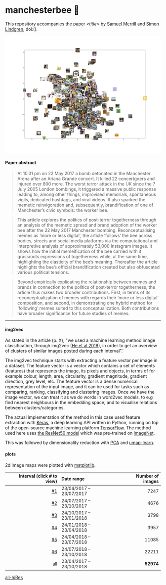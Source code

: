 # manchesterbee 🐝

This repository accompanies the paper *\<title>* by [Samuel Merrill](https://) and [Simon Lindgren](https://), doi:().

![alt text](imagemaps/mcb_all.png)

#### Paper abstract
> At 10.31 pm on 22 May 2017 a bomb detonated in the Manchester Arena after an Ariana Grande concert. It killed 22 concertgoers and injured over 800 more. The worst terror attack in the UK since the 7 July 2005 London bombings, it triggered a massive public response leading to, among other things, improvised memorials, spontaneous vigils, dedicated hashtags, and viral videos. It also sparked the memetic reinvigoration and, subsequently, brandification of one of Manchester’s civic symbols: the worker bee. 

> This article explores the politics of post-terror togetherness through an analysis of the memetic spread and brand adoption of the worker bee after the 22 May 2017 Manchester bombing. Reconceptualising memes as ‘more or less digital’, the article ‘follows’ the bee across bodies, streets and social media platforms via the computational and interpretive analysis of approximately 53,000 Instagram images. It shows how the initial memeification of the bee carried with it grassroots expressions of togetherness while, at the same time, highlighting the elasticity of the bee’s meaning. Thereafter the article highlights the bee’s official brandification created but also obfuscated various political tensions. 

> Beyond empirically explicating the relationship between memes and brands in connection to the politics of post-terror togetherness, the article thus makes two broader contributions. First, in terms of its reconceptualization of memes with regards their ‘more or less digital’ composition, and second, in demonstrating one hybrid method for ‘following’ memes suited to this conceptualization. Both contributions have broader significance for future studies of memes. 

----

#### img2vec
As stated in the article (p. X), "we used a machine learning method image classification, through img2vec ([He et al 2018](https://link.springer.com/chapter/10.1007/978-981-13-2203-7_16)), in order to get an overview of clusters of similar images posted during each interval".'

The img2vec technique starts with extracting a feature vector per image in a dataset. The feature vector is a vector which contains a set of elements (features) that represents the image, its pixels and objects, in terms of for example colour, length, area, circularity, gradient magnitude, gradient direction, grey level, etc. The feature vector is a dense numerical representation of the input image, and it can be used for tasks such as comparing, ranking, classifying and clustering images. Once we have the image vector, we can treat it as we do words in word2vec models, to e.g find nearest neighbours in the embedding space, and to visualise relations between clusters/categories.

The actual implementation of the method in this case used feature extraction with [Keras](https://github.com/keras-team/keras), a deep learning API written in Python, running on top of the open-source machine learning platform [TensorFlow](https://www.tensorflow.org/). The method used here uses [the ResNet50 model](https://keras.io/api/applications/) which was pre-trained on [ImageNet](http://www.image-net.org/). 

This was followed by dimensionality reduction with [PCA](https://scikit-learn.org/stable/modules/generated/sklearn.decomposition.PCA.html#sklearn.decomposition.PCA) and [umap-learn](https://umap-learn.readthedocs.io/en/latest/index.html). 

#### plots
2d image maps were plotted with [matplotlib](https://matplotlib.org/).


Interval (click # to view)|Date range|Number of images|
---:|:---|---:|
[#1](https://github.com/simonlindgren/manchesterbee/blob/main/imagemaps/mcb_int1.png)|23/04/2017 – 23/07/2017|7247
[#2](https://github.com/simonlindgren/manchesterbee/blob/main/imagemaps/mcb_int2.png)|24/07/2017 – 23/10/2017|4676
[#3](https://github.com/simonlindgren/manchesterbee/blob/main/imagemaps/mcb_int3.png)|24/10/2017 – 23/01/2018|3798
[#4](https://github.com/simonlindgren/manchesterbee/blob/main/imagemaps/mcb_int4.png)|24/01/2018 – 23/04/2018|3957
[#5](https://github.com/simonlindgren/manchesterbee/blob/main/imagemaps/mcb_int5.png)|24/04/2018 – 23/07/2018|11085
[#6](https://github.com/simonlindgren/manchesterbee/blob/main/imagemaps/mcb_int6.png)|24/07/2018 – 23/10/2018|22211
[all](https://github.com/simonlindgren/manchesterbee/blob/main/imagemaps/mcb_all.png)|23/04/2017 – 23/10/2018|**52974**
[all-hiRes](https://github.com/simonlindgren/manchesterbee/blob/main/imagemaps/mcb_all_hiRes.png)

